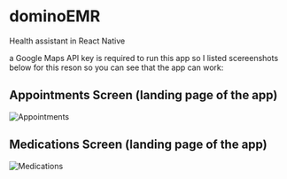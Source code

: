 # dominoEMR

Health assistant in React Native

a Google Maps API key is required to run this app so I listed scereenshots below for this reson so you can see that the app can work:

## Appointments Screen (landing page of the app)
![Appointments](https://user-images.githubusercontent.com/70492026/93556465-c799e500-f946-11ea-8233-9985b53284c9.png)

## Medications Screen (landing page of the app)
![Medications](https://user-images.githubusercontent.com/70492026/93556505-ded8d280-f946-11ea-87cd-9535cb0959a4.png)